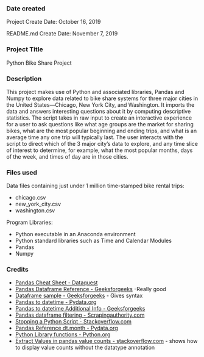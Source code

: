### Date created
Project Create Date: October 16, 2019

README.md Create Date: November 7, 2019

### Project Title
Python Bike Share Project

### Description
This project makes use of Python and associated libraries, Pandas and Numpy to explore data
related to bike share systems for three major cities in the United States—Chicago, New York City,
and Washington. It imports the data and answers interesting questions about it by computing
descriptive statistics. The script takes in raw input to create an interactive experience for
a user to ask questions like what age groups are the market for sharing bikes, what are the
most popular beginning and ending trips, and what is an average time any one trip will
typically last.  The user interacts with the script to direct which of the 3 major city’s data
to explore, and any time slice of interest to determine, for example, what the most popular months,
days of the week, and times of day are in those cities.

### Files used
Data files containing just under 1 million time-stamped bike rental trips:

- chicago.csv
- new_york_city.csv
- washington.csv

Program Libraries:

- Python executable in an Anaconda environment
- Python standard libraries such as Time and Calendar Modules
- Pandas
- Numpy

### Credits
- [Pandas Cheat Sheet - Dataquest](https://www.dataquest.io/blog/pandas-cheat-sheet/)
- [Pandas Dataframe Reference - Geeksforgeeks](https://www.geeksforgeeks.org/python-pandas-dataframe/) -Really good
- [Dataframe sample - Geeksforgeeks](https://www.geeksforgeeks.org/python-pandas-dataframe-sample/) - Gives syntax
- [Pandas to datetime - Pydata.org](https://pandas.pydata.org/pandas-docs/stable/reference/api/pandas.to_datetime.html)
- [Pandas to datetime Additional Info - Geeksforgeeks](https://www.geeksforgeeks.org/python-pandas-to_datetime/)
- [Pandas dataframe filtering - Scrapingauthority.com](http://scrapingauthority.com/pandas-dataframe-filtering/)
- [Stopping a Python Script - Stackoverflow.com](https://stackoverflow.com/questions/19782075/how-to-stop-terminate-a-python-script-from-running/34029481)
- [Pandas Reference dt.month - Pydata.org](https://pandas.pydata.org/pandas-docs/stable/reference/api/pandas.Series.dt.month_name.html)
- [Python Library functions - Python.org](https://docs.python.org/3/library/functions.html)
- [Extract Values in pandas value counts - stackoverflow.com](https://stackoverflow.com/questions/35523635/extract-values-in-pandas-value-counts/35523820) - shows how to display value counts without the datatype annotation

